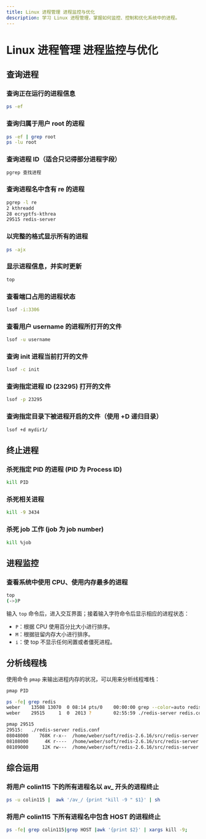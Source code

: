```yaml
---
title: Linux 进程管理 进程监控与优化
description: 学习 Linux 进程管理，掌握如何监控、控制和优化系统中的进程。
---
```


# Linux 进程管理 进程监控与优化

## 查询进程

### 查询正在运行的进程信息

```sh
ps -ef
```

### 查询归属于用户 root 的进程

```sh
ps -ef | grep root
ps -lu root
```

### 查询进程 ID（适合只记得部分进程字段）

```sh
pgrep 查找进程
```

### 查询进程名中含有 re 的进程

```sh
pgrep -l re
2 kthreadd
28 ecryptfs-kthrea
29515 redis-server
```

### 以完整的格式显示所有的进程

```sh
ps -ajx
```

### 显示进程信息，并实时更新

```sh
top
```

### 查看端口占用的进程状态

```sh
lsof -i:3306
```

### 查看用户 username 的进程所打开的文件

```sh
lsof -u username
```

### 查询 init 进程当前打开的文件

```sh
lsof -c init
```

### 查询指定进程 ID (23295) 打开的文件

```sh
lsof -p 23295
```

### 查询指定目录下被进程开启的文件（使用 +D 递归目录）

```sh
lsof +d mydir1/
```

## 终止进程

### 杀死指定 PID 的进程 (PID 为 Process ID)

```sh
kill PID
```

### 杀死相关进程

```sh
kill -9 3434
```

### 杀死 job 工作 (job 为 job number)

```sh
kill %job
```

## 进程监控

### 查看系统中使用 CPU、使用内存最多的进程

```sh
top
(->)P
```

输入 `top` 命令后，进入交互界面；接着输入字符命令后显示相应的进程状态：

- `P`：根据 CPU 使用百分比大小进行排序。
- `M`：根据驻留内存大小进行排序。
- `i`：使 top 不显示任何闲置或者僵死进程。

## 分析线程栈

使用命令 `pmap` 来输出进程内存的状况，可以用来分析线程堆栈：

```sh
pmap PID

ps -fe| grep redis
weber    13508 13070  0 08:14 pts/0    00:00:00 grep --color=auto redis
weber    29515     1  0  2013 ?        02:55:59 ./redis-server redis.conf

pmap 29515
29515:   ./redis-server redis.conf
08048000    768K r-x--  /home/weber/soft/redis-2.6.16/src/redis-server
08108000      4K r----  /home/weber/soft/redis-2.6.16/src/redis-server
08109000     12K rw---  /home/weber/soft/redis-2.6.16/src/redis-server
```

## 综合运用

### 将用户 colin115 下的所有进程名以 av\_ 开头的进程终止

```sh
ps -u colin115 |  awk '/av_/ {print "kill -9 " $1}' | sh
```

### 将用户 colin115 下所有进程名中包含 HOST 的进程终止

```sh
ps -fe| grep colin115|grep HOST |awk '{print $2}' | xargs kill -9;
```
